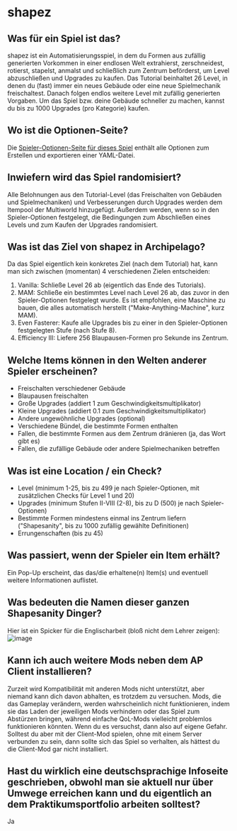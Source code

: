 # shapez

## Was für ein Spiel ist das?

shapez ist ein Automatisierungsspiel, in dem du Formen aus zufällig generierten Vorkommen in einer endlosen Welt 
extrahierst, zerschneidest, rotierst, stapelst, anmalst und schließlich zum Zentrum beförderst, um Level abzuschließen
und Upgrades zu kaufen. Das Tutorial beinhaltet 26 Level, in denen du (fast) immer ein neues Gebäude oder eine neue
Spielmechanik freischaltest. Danach folgen endlos weitere Level mit zufällig generierten Vorgaben. Um das Spiel bzw.
deine Gebäude schneller zu machen, kannst du bis zu 1000 Upgrades (pro Kategorie) kaufen.

## Wo ist die Optionen-Seite?

Die [Spieler-Optionen-Seite für dieses Spiel](../player-options) enthält alle Optionen zum Erstellen und exportieren 
einer YAML-Datei.

## Inwiefern wird das Spiel randomisiert?

Alle Belohnungen aus den Tutorial-Level (das Freischalten von Gebäuden und Spielmechaniken) und Verbesserungen durch
Upgrades werden dem Itempool der Multiworld hinzugefügt. Außerdem werden, wenn so in den Spieler-Optionen festgelegt,
die Bedingungen zum Abschließen eines Levels und zum Kaufen der Upgrades randomisiert.

## Was ist das Ziel von shapez in Archipelago?

Da das Spiel eigentlich kein konkretes Ziel (nach dem Tutorial) hat, kann man sich zwischen (momentan) 4 verschiedenen
Zielen entscheiden:
1. Vanilla: Schließe Level 26 ab (eigentlich das Ende des Tutorials).
2. MAM: Schließe ein bestimmtes Level nach Level 26 ab, das zuvor in den Spieler-Optionen festgelegt wurde. Es ist
empfohlen, eine Maschine zu bauen, die alles automatisch herstellt ("Make-Anything-Machine", kurz MAM).
3. Even Fasterer: Kaufe alle Upgrades bis zu einer in den Spieler-Optionen festgelegten Stufe (nach Stufe 8).
4. Efficiency III: Liefere 256 Blaupausen-Formen pro Sekunde ins Zentrum.

## Welche Items können in den Welten anderer Spieler erscheinen?

- Freischalten verschiedener Gebäude
- Blaupausen freischalten
- Große Upgrades (addiert 1 zum Geschwindigkeitsmultiplikator)
- Kleine Upgrades (addiert 0.1 zum Geschwindigkeitsmultiplikator)
- Andere ungewöhnliche Upgrades (optional)
- Verschiedene Bündel, die bestimmte Formen enthalten
- Fallen, die bestimmte Formen aus dem Zentrum dränieren (ja, das Wort gibt es)
- Fallen, die zufällige Gebäude oder andere Spielmechaniken betreffen

## Was ist eine Location / ein Check?

- Level (minimum 1-25, bis zu 499 je nach Spieler-Optionen, mit zusätzlichen Checks für Level 1 und 20)
- Upgrades (minimum Stufen II-VIII (2-8), bis zu D (500) je nach Spieler-Optionen)
- Bestimmte Formen mindestens einmal ins Zentrum liefern ("Shapesanity", bis zu 1000 zufällig gewählte Definitionen)
- Errungenschaften (bis zu 45)

## Was passiert, wenn der Spieler ein Item erhält?

Ein Pop-Up erscheint, das das/die erhaltene(n) Item(s) und eventuell weitere Informationen auflistet.

## Was bedeuten die Namen dieser ganzen Shapesanity Dinger?

Hier ist ein Spicker für die Englischarbeit (bloß nicht dem Lehrer zeigen):
![image](https://i.imgur.com/lbmY1rG.png)

## Kann ich auch weitere Mods neben dem AP Client installieren?

Zurzeit wird Kompatibilität mit anderen Mods nicht unterstützt, aber niemand kann dich davon abhalten, es trotzdem zu
versuchen. Mods, die das Gameplay verändern, werden wahrscheinlich nicht funktionieren, indem sie das Laden der 
jeweiligen Mods verhindern oder das Spiel zum Abstürzen bringen, während einfache QoL-Mods vielleicht problemlos
funktionieren könnten. Wenn du es versuchst, dann also auf eigene Gefahr. Solltest du aber mit der Client-Mod spielen,
ohne mit einem Server verbunden zu sein, dann sollte sich das Spiel so verhalten, als hättest du die Client-Mod gar 
nicht installiert.

## Hast du wirklich eine deutschsprachige Infoseite geschrieben, obwohl man sie aktuell nur über Umwege erreichen kann und du eigentlich an dem Praktikumsportfolio arbeiten solltest?

Ja
